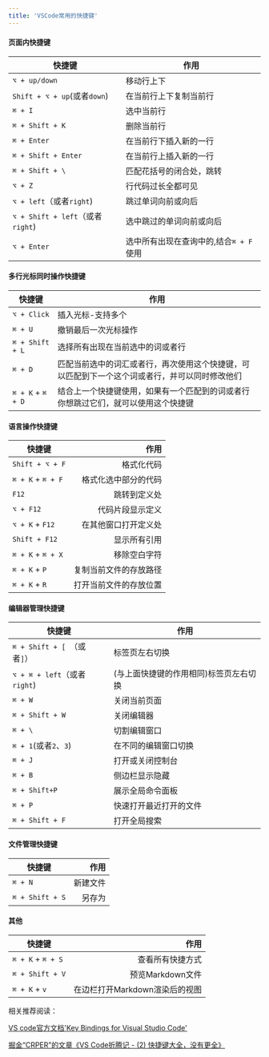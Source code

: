 ```yaml
---
title: 'VSCode常用的快捷键'
---
```


#### 页面内快捷键

快捷键                          | 作用
--------------------------------|------------------------
`⌥ + up/down`                   | 移动行上下
`Shift + ⌥ + up`(或者`down`)    | 在当前行上下复制当前行
`⌘ + I`                         | 选中当前行
`⌘ + Shift + K`                 | 删除当前行
`⌘ + Enter`                     | 在当前行下插入新的一行
`⌘ + Shift + Enter`             | 在当前行上插入新的一行
`⌘ + Shift + \ `                | 匹配花括号的闭合处，跳转
`⌥ + Z`                         | 行代码过长全都可见
`⌥ + left`（或者`right`)         | 跳过单词向前或向后
`⌥ + Shift + left`（或者`right`) | 选中跳过的单词向前或向后
`⌥ + Enter`                     | 选中所有出现在查询中的,结合`⌘ + F`使用

#### 多行光标同时操作快捷键

快捷键            | 作用
------------------|------------------------------------------------
`⌥ + Click`       | 插入光标-支持多个
`⌘ + U`           | 撤销最后一次光标操作
`⌘ + Shift + L`   | 选择所有出现在当前选中的词或者行
`⌘ + D`           | 匹配当前选中的词汇或者行，再次使用这个快捷键，可以匹配到下一个这个词或者行，并可以同时修改他们
`⌘ + K` + `⌘ + D` | 结合上一个快捷键使用，如果有一个匹配到的词或者行你想跳过它们，就可以使用这个快捷键

#### 语言操作快捷键

快捷键            |                   作用
------------------|--------------------:
`Shift + ⌥ + F`   |             格式化代码
`⌘ + K` + `⌘ + F` |   格式化选中部分的代码
`F12`             |           跳转到定义处
`⌥ + F12`         |       代码片段显示定义
`⌥ + K` + `F12`   |   在其他窗口打开定义处
`Shift + F12`     |           显示所有引用
`⌘ + K` + `⌘ + X` |           移除空白字符
`⌘ + K` + `P`     | 复制当前文件的存放路径
`⌘ + K` + `R`     | 打开当前文件的存放位置

#### 编辑器管理快捷键

快捷键                      | 作用
----------------------------|---------------------
`⌘ + Shift + [ `（或者`]`）   | 标签页左右切换
`⌥ + ⌘ + left`（或者`right`) | (与上面快捷键的作用相同)标签页左右切换
`⌘ + W`                     | 关闭当前页面
`⌘ + Shift + W`             | 关闭编辑器
`⌘ + \`                     | 切割编辑窗口
`⌘ + 1`(或者`2`、`3`)        | 在不同的编辑窗口切换
`⌘ + J`                     | 打开或关闭控制台
`⌘ + B`                     | 侧边栏显示隐藏
`⌘ + Shift+P`               | 展示全局命令面板
`⌘ + P`                     | 快速打开最近打开的文件
`⌘ + Shift + F`             | 打开全局搜索


#### 文件管理快捷键

快捷键          |     作用
----------------|------:
`⌘ + N`         | 新建文件
`⌘ + Shift + S` |   另存为

#### 其他

快捷键            |                           作用
------------------|----------------------------:
`⌘ + K` + `⌘ + S` |               查看所有快捷方式
`⌘ + Shift + V`   |               预览Markdown文件
`⌘ + K` + `v`     | 在边栏打开Markdown渲染后的视图


相关推荐阅读：

[VS code官方文档'Key Bindings for Visual Studio Code'](https://code.visualstudio.com/docs/getstarted/keybindings)

[掘金“CRPER”的文章《VS Code折腾记 - (2) 快捷键大全，没有更全》](https://juejin.im/post/586e5a5cb123db005d0f2bd1)